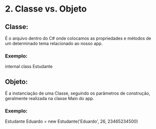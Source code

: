 # 2. Classe vs. Objeto

## Classe: 
É o arquivo dentro do C# onde colocamos as propriedades e métodos de um determinado tema relacionado ao nosso app. 

### Exemplo:
internal class Estudante

## Objeto:
É a instanciação de uma Classe, seguindo os parâmetros de construção, geralmente realizada na classe Main do app.

### Exemplo:
Estudante Eduardo = new Estudante('Eduardo', 26, 23465234500)
